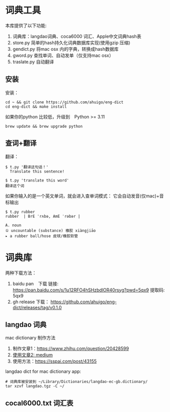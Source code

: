# 词典工具
本库提供了以下功能:
1. 词典库：langdao词典、coca6000 词汇、Apple中文词典hash表
2. store.py 简单的hash持久化词典数据库实现(使用gzip 压缩)
3. gendict.py 将mac osx 内的字典，转换成hash数据库
4. gword.py 查找单词、自动发单（仅支持mac osx）
5. traslate.py 自动翻译

## 安装
安装：

    cd ~ && git clone https://github.com/ahuigo/eng-dict
    cd eng-dict && make install

如果你的python 比较低，升级到　Python >= 3.11

    brew update && brew upgrade python

## 查词+翻译
翻译：

    $ t.py '翻译这句话！'
      Translate this sentence!

    $ t.py 'translate this word'
    翻译这个词

如果你输入的是一个英文单词，就会进入查单词模式： 它会自动发音(仅mac)+音标输出

    $ t.py rubber
    rubber  | BrE ˈrʌbə, AmE ˈrəbər |  

    A. noun
    ① uncountable (substance) 橡胶 xiàngjiāo
    ▸ a rubber ball/hose 皮球/橡胶软管

# 词典库
两种下载方法：
1. baidu pan　下载
链接: https://pan.baidu.com/s/1u12RFO4hSHzbdlOR40rsyg?pwd=5qx9 提取码: 5qx9 
2. gh release 下载：
https://github.com/ahuigo/eng-dict/releases/tag/v0.1.0


## langdao 词典
mac dictionary 制作方法
1. 制作文章1：https://www.zhihu.com/question/20428599
2. [使用文章2: medium](https://medium.com/@ahuigo/mac-osx%E4%B8%8B%E5%A5%BD%E7%94%A8%E7%9A%84%E8%AF%8D%E5%85%B8%E5%B7%A5%E5%85%B7-8b07b7c8a88)
3. 使用方法：https://sspai.com/post/43155

langdao dict for mac dictionary app:

    # 词典库被安装到 ~/Library/Dictionaries/langdao-ec-gb.dictionary/
    tar xzvf langdao.tgz -C ~/

## cocal6000.txt 词汇表
